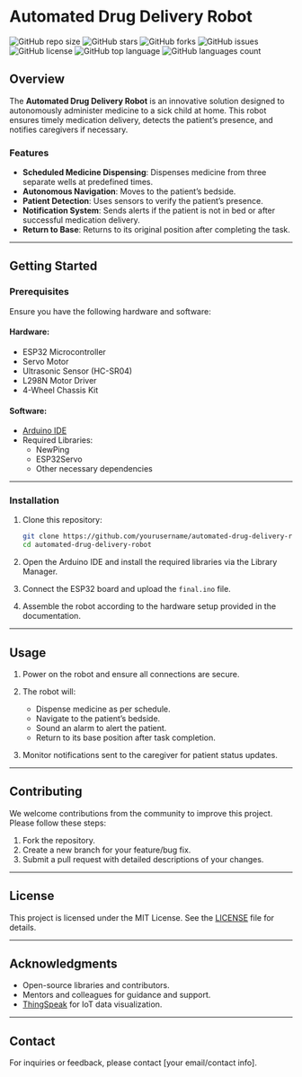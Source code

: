 # Automated Drug Delivery Robot

![GitHub repo size](https://img.shields.io/github/repo-size/yourusername/automated-drug-delivery-robot)
![GitHub stars](https://img.shields.io/github/stars/yourusername/automated-drug-delivery-robot?style=social)
![GitHub forks](https://img.shields.io/github/forks/yourusername/automated-drug-delivery-robot?style=social)
![GitHub issues](https://img.shields.io/github/issues/yourusername/automated-drug-delivery-robot)
![GitHub license](https://img.shields.io/github/license/yourusername/automated-drug-delivery-robot)
![GitHub top language](https://img.shields.io/github/languages/top/yourusername/automated-drug-delivery-robot)
![GitHub languages count](https://img.shields.io/github/languages/count/yourusername/automated-drug-delivery-robot)

## Overview
The **Automated Drug Delivery Robot** is an innovative solution designed to autonomously administer medicine to a sick child at home. This robot ensures timely medication delivery, detects the patient’s presence, and notifies caregivers if necessary.

### Features
- **Scheduled Medicine Dispensing**: Dispenses medicine from three separate wells at predefined times.
- **Autonomous Navigation**: Moves to the patient’s bedside.
- **Patient Detection**: Uses sensors to verify the patient’s presence.
- **Notification System**: Sends alerts if the patient is not in bed or after successful medication delivery.
- **Return to Base**: Returns to its original position after completing the task.

---

## Getting Started

### Prerequisites
Ensure you have the following hardware and software:

#### Hardware:
- ESP32 Microcontroller
- Servo Motor
- Ultrasonic Sensor (HC-SR04)
- L298N Motor Driver
- 4-Wheel Chassis Kit

#### Software:
- [Arduino IDE](https://www.arduino.cc/en/software)
- Required Libraries:
  - NewPing
  - ESP32Servo
  - Other necessary dependencies

---

### Installation

1. Clone this repository:
   ```bash
   git clone https://github.com/yourusername/automated-drug-delivery-robot.git
   cd automated-drug-delivery-robot
   ```

2. Open the Arduino IDE and install the required libraries via the Library Manager.

3. Connect the ESP32 board and upload the `final.ino` file.

4. Assemble the robot according to the hardware setup provided in the documentation.

---

## Usage

1. Power on the robot and ensure all connections are secure.
2. The robot will:
   - Dispense medicine as per schedule.
   - Navigate to the patient’s bedside.
   - Sound an alarm to alert the patient.
   - Return to its base position after task completion.

3. Monitor notifications sent to the caregiver for patient status updates.

---

## Contributing
We welcome contributions from the community to improve this project. Please follow these steps:
1. Fork the repository.
2. Create a new branch for your feature/bug fix.
3. Submit a pull request with detailed descriptions of your changes.

---

## License
This project is licensed under the MIT License. See the [LICENSE](LICENSE) file for details.

---

## Acknowledgments
- Open-source libraries and contributors.
- Mentors and colleagues for guidance and support.
- [ThingSpeak](https://thingspeak.com) for IoT data visualization.

---

## Contact
For inquiries or feedback, please contact [your email/contact info].
